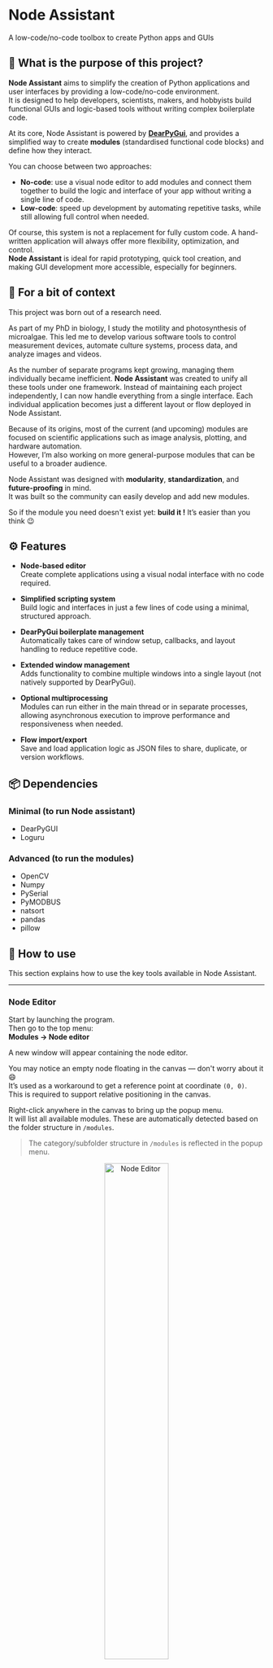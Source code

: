 # Node Assistant
A low-code/no-code toolbox to create Python apps and GUIs 

## 🎯 What is the purpose of this project?

**Node Assistant** aims to simplify the creation of Python applications and user interfaces by providing a low-code/no-code environment.  
It is designed to help developers, scientists, makers, and hobbyists build functional GUIs and logic-based tools without writing complex boilerplate code.

At its core, Node Assistant is powered by  [**DearPyGui**](https://github.com/hoffstadt/DearPyGui), and provides a simplified way to create **modules** (standardised functional code blocks) and define how they interact.

You can choose between two approaches:

- **No-code**: use a visual node editor to add modules and connect them together to build the logic and interface of your app without writing a single line of code.
- **Low-code**: speed up development by automating repetitive tasks, while still allowing full control when needed.

Of course, this system is not a replacement for fully custom code. A hand-written application will always offer more flexibility, optimization, and control.  
**Node Assistant** is ideal for rapid prototyping, quick tool creation, and making GUI development more accessible, especially for beginners.

## 🧬 For a bit of context
This project was born out of a research need.

As part of my PhD in biology, I study the motility and photosynthesis of microalgae. This led me to develop various software tools to control measurement devices, automate culture systems, process data, and analyze images and videos.

As the number of separate programs kept growing, managing them individually became inefficient. **Node Assistant** was created to unify all these tools under one framework. Instead of maintaining each project independently, I can now handle everything from a single interface. Each individual application becomes just a different layout or flow deployed in Node Assistant.

Because of its origins, most of the current (and upcoming) modules are focused on scientific applications such as image analysis, plotting, and hardware automation.  
However, I’m also working on more general-purpose modules that can be useful to a broader audience.

Node Assistant was designed with **modularity**, **standardization**, and **future-proofing** in mind.  
It was built so the community can easily develop and add new modules. 

So if the module you need doesn't exist yet: **build it !** It’s easier than you think 😉

## ⚙️ Features

- **Node-based editor**  
  Create complete applications using a visual nodal interface with no code required.

- **Simplified scripting system**  
  Build logic and interfaces in just a few lines of code using a minimal, structured approach.

- **DearPyGui boilerplate management**  
  Automatically takes care of window setup, callbacks, and layout handling to reduce repetitive code.

- **Extended window management**  
  Adds functionality to combine multiple windows into a single layout (not natively supported by DearPyGui).

- **Optional multiprocessing**  
  Modules can run either in the main thread or in separate processes, allowing asynchronous execution to improve performance and responsiveness when needed.

- **Flow import/export**  
  Save and load application logic as JSON files to share, duplicate, or version workflows.

## 📦 Dependencies

### Minimal (to run Node assistant)
- DearPyGUI
- Loguru

### Advanced (to run the modules)
- OpenCV
- Numpy
- PySerial
- PyMODBUS
- natsort
- pandas
- pillow

## 🚀 How to use

This section explains how to use the key tools available in Node Assistant.

---

### Node Editor

Start by launching the program.  
Then go to the top menu:  
**Modules → Node editor**

A new window will appear containing the node editor.

You may notice an empty node floating in the canvas — don't worry about it 😄  
It’s used as a workaround to get a reference point at coordinate `(0, 0)`.  
This is required to support relative positioning in the canvas.

Right-click anywhere in the canvas to bring up the popup menu.  
It will list all available modules. These are automatically detected based on the folder structure in `/modules`.

> The category/subfolder structure in `/modules` is reflected in the popup menu.

<p align="center">
  <img src="doc_ressources/node_editor.png" alt="Node Editor" width="50%">
</p>

Let’s build a minimal example to understand how modules interact.

Right-click in the canvas and add:
   - A Hello world module
   - A text viewer module

Now, connect the **output** of the button module to the **input** of the text viewer.

✅ Since both modules use the same `IOTypes.TEXT`, the connection will succeed.

if you click on the button in its window → `"Hello World"` will appear in the text viewer.

<p align="center">
  <img src="doc_ressources/hello_world.png" alt="Hello World Flow" width="50%">
</p>

> That’s it ! You’ve just built your first working flow!

--- 

Now that you've seen the basics, let’s try a slightly more advanced flow.  
The following flow sets up a **video analysis pipeline** for tracking microalgae:

<p align="center">
  <img src="doc_ressources/tracking_flow.png" alt="Tracking Flow" width="50%">
</p>

The internal code logic of each module isn't important for this demo, the goal is to show how easily a complete analysis chain can be built using individual building blocks.

Each module automatically opens its own DearPyGui window, allowing you to control the parameters of the corresponding algorithm:

<p align="center">
  <img src="doc_ressources/tracking.png" alt="Tracking Windows" width="50%">
</p>


This is great, but…  
When your flow starts growing, you end up with a lot of floating windows.
Even if modules like **Binarize**, **Detect contours**, and **Tracker** are separate components, they are often used together in the same pipeline.  
Wouldn't it be nice to control all parameters from **a single window**?

✅ That's exactly what the **Fusion Manager** is for!

###  🔥 Fusion manager

The Fusion Manager allows you to **visually merge multiple module windows** into a single DearPyGui window — while keeping their internal logic completely separated.  
This improves readability and helps you design cleaner user interfaces.

To try it:

1. Open **Modules → Fusion manager**
2. Click **Refresh** to list the current modules
3. Drag and drop one module onto another → they will be merged

<p align="center">
  <img src="doc_ressources/fusion_manager.png" alt="Fusion Manager" width="50%">
</p>

You can perform **multiple fusions** in a row:  
`A + B → AB`, then `AB + C → ABC`

And of course, you can **restore** any window to its original, standalone state.

<p align="center">
  <img src="doc_ressources/fusion.png" alt="Fused Interface" width="50%">
</p>
## 🔧How it works ?

### 🗂️ Project structure

The Node Assistant project is organized into several folders, each with a specific role:

- **`config/`**  
  Contains the `config.json` file, which defines various default settings and style parameters for the program, including the visual theme for DearPyGui.

- **`core/`**  
  Contains the core code that powers Node Assistant. These files are critical to the system and **should not be modified** when developing new modules.  
  (A detailed explanation of this folder will be provided later in the documentation.)

- **`layout/`**  
  Stores JSON layout files that define your application flows. Layouts are stored here by default for convenience, but you can import/export them from any path.  
  (Clipboard import/export is planned for future releases.)

- **`modules/`**  
  Contains all the functional modules used by the program.  
  Each module is placed in its own subfolder and **must be self-contained**, including all its dependencies and companion scripts.  
  While sharing code between modules is technically possible, it's **not recommended** — users may add or remove modules independently, and shared dependencies can lead to compatibility issues.

- **`resources/`**  
  Holds additional assets such as fonts, icons, and other graphical elements.

- **`template_and_doc/`**  
  Provides example scripts and templates to help you create your own modules quickly and consistently.

- **`test_files/`**  
  Contains data files used for testing and validating certain modules.  
  While test data can also be included within each module’s folder, this common folder makes it easier to access test files directly from Node Assistant’s file browser.

- **`tools/`**  
  Contains utility scripts that may be reused by multiple modules, in order to reduce code duplication.

## 🧠 Core system

The core of Node Assistant handles how modules are loaded, connected, executed, and how data flows between them at runtime.  
To ensure stability and consistency, several mechanisms have been implemented at the system level.

Below are the key elements of the core system.

---
### 🗔 Main Window

When the program starts, Node Assistant attaches a primary window to the DearPyGui viewport.

This main window includes:
- a basic menu bar with native DearPyGui debugging tools
- access to the node editor
- access to the fusion manager
- an option to export the current layout

You can customize this main window to add additional menus or tools.  
**Be careful**: this window is shared across all instances of the program and is **independent** from any layout or module defined in the JSON flow.

Modifying it affects the global interface, not the content of individual flows or modules.  
Use this space for general-purpose or global tools only.


### 🔌 Input/Output types

Since Node Assistant dynamically loads and connects modules during runtime, it's essential to ensure that connections between modules are valid.

To keep the system stable and avoid incompatible connections, each module explicitly declares : 

- **input types** : the types of data it can receive
- **output types** : the types of data it can produce

These types are defined in a central enumeration called `IOTypes`.  
Each type entry includes:
- a unique name (used for matching between nodes)
- the expected Python data structure
- a short description of what the type represents

This mechanism allows Node Assistant to check compatibility between connected modules:
- In the **node editor**, invalid connections (e.g., linking a NumPy frame to a text viewer) are automatically blocked.
- In the **low-code scripting system**, calling `moduleA.connect_to(moduleB)` will return `False` if the types are not compatible.

Below is a list of some available types:

| Type name          | Expected data     | Description                                                               |
|--------------------|-------------------|---------------------------------------------------------------------------|
| `TRIGGER`          | `str` or `None`   | Trigger signal without attached data                                      |
| `FILE_PATH`        | `str`             | Path to a file (e.g. image, video)                                        |
| `FOLDER_PATH`      | `str`             | Path to a directory                                                       |
| `FRAME`            | `np.ndarray`      | Image frame (typically a NumPy array)                                     |
| `CMD_DICT`         | `dict`            | Dictionary representing a command                                         |
| `CMD_LIST`         | `list`            | List of commands                                                          |
| ... | ... | ... | 

> Developers are free to define new types if needed. Just make sure both connected modules use the same name for compatibility.

### 🧱 WindowBase and ProcessingBase

Most modules only require a small amount of user-defined code.  
The rest relies on a minimal set of standardized base classes that handle common behavior and ensure consistency across modules.

These base classes are:

- **`WindowBase`**  
  Provides the foundation for creating a standard DearPyGui window.  
  It handles window creation, layout integration, registration in the flow system, and connection logic (inputs/outputs).

- **`ProcessingBase`**  
  Designed for modules that run asynchronously in a separate process.  
  It manages the creation and destruction of the process, and handles data exchange between the main application and the worker process using `multiprocessing.Queue`.

All modules that need a UI or asynchronous processing inherit from one of these base classes.  
By relying on them, you avoid boilerplate code and ensure compatibility with the flow editor and runtime system.

> ⚠️ Modifying these base classes will affect **all modules** that depend on them. Only advanced users should do so, and with caution.


### 🧩 how to create your own module

Each module in Node Assistant is self-contained and typically built around a Python class that inherits from `WindowBase`.

Below is a basic example of a module called `Template_win` that you can copy and modify.  

```python
import dearpygui.dearpygui as dpg
from core.window_base import WindowBase
from core.input_ouput_types import IOTypes

class Template_win(WindowBase):
	def __init__(self,
				label="Template",
				win_width=300,
				win_height=200,
				pos=(10, 10),
				uuid=None,
				outputs=None,
				visible=True,
				default_number=10): 
		super().__init__(label=label, pos=pos, win_width=win_width, win_height=win_height, uuid=uuid, outputs=outputs, visible=visible)

		self._persistent_fields = ["label","default_number"]
		self.accepted_input_types = [IOTypes.TEXT]
		self.outputs = {
			"TEXT": IOTypes.TEXT,
			"NUMBER": IOTypes.NUMBER
		}
		self.connections = {k: [] for k in self.outputs}

		self.text_tag = f"template_text_{self.UUID}"
		self.number_tag = f"template_number_{self.UUID}"

		self.default_number = default_number

		with dpg.window(label=self.label,
						width=self.win_width,
						height=self.win_height,
						pos=self.pos,
						tag=self.winID,
						show=self.visible):

			dpg.add_button(label="Hello world", callback=self.trigger_cb)
			dpg.add_input_int(tag=self.number_tag,default_value=self.default_number, callback=lambda sender, value: setattr(self, "default_number", value))

	def input_cb(self, *args, **kwargs):
		print(f"{self.winID} received input: args={args}, kwargs={kwargs}")

	def trigger_cb(self, *args, **kwargs):
		for idx, output_key in enumerate(self.outputs):
			connected_modules = self.connections.get(output_key, [])
			for module in connected_modules:
				if idx == 0:
					module.input_cb("Hello World")
				if idx == 1:
					module.input_cb(self.default_number)

EXPORTED_CLASS = Template_win
```

At the end of every module file, you must define:

```python
EXPORTED_CLASS = YourModuleClass
```
This variable is **mandatory**. It tells Node Assistant which class to load when the module is imported.

The module registry system uses `EXPORTED_CLASS` to:
- detect and list available modules automatically
- display them in the Node Editor
- allow dynamic instantiation at runtime via `get_available_modules()`

If this variable is missing or incorrectly defined, your module **won’t be detected** and **won’t appear** in the UI.

### How it works

Each instance of this module creates a **new DearPyGui window**, using a unique UUID to avoid ID conflicts and **multiple instances can coexist** independently. Each manages its own connections via `self.connections`.

On creation, you can configure:
  - `label`: window title
  - `win_width`, `win_height`: window size
  - `pos`: position in the viewport
  - `visible`: whether the window starts visible
  - `custom` : custom parameters

--- 

```python
self._persistent_fields = ["label", "default_number"]
```

This line defines which internal variables should be **saved when the layout is exported**.  
In this case, if the user changes the input value from `10` to `15`, the internal variable `self.default_number` is updated, and this value is preserved in the layout file.

Example of the resulting export:

```json
{
    "windows": [
        {
            "module": "serial.module_template",
            "class_name": "Template_win",
            "uuid": "122",
            "pos": [100, 100],
            "size": [300, 200],
            "visible": true,
            "params": {
                "label": "Template",
                "default_number": 15
            }
        }
    ],
    "connections": []
}
```

When this layout is imported again, `default_number` will be restored to `15` rather than the initial default `10`.


This mechanism allows modules to store user-configurable values (like thresholds, file paths, labels, etc.).

> ✅ Use `_persistent_fields` to define what makes your module's state meaningful across sessions.

---

```python
self.accepted_input_types = [IOTypes.TEXT]
self.outputs = {
    "TEXT": IOTypes.TEXT,
    "NUMBER": IOTypes.NUMBER
}
```

This section defines the **types of data the module can receive and emit**.

- `self.accepted_input_types` is a list of accepted input types, using `IOTypes`.  
- `self.outputs` is a dictionary where each key becomes a **named output** in the Node Editor. The value must be a single `IOTypes` entry (only one type per output).

These type declarations are **required** for connection checking and compatibility between modules.  
If the `IOTypes` entry you need does not exist yet, you must add it to the central type registry in `core/input_ouput_types.py`.

---


```python
self.text_tag = f"template_text_{self.UUID}"
self.number_tag = f"template_number_{self.UUID}"

self.default_number = default_number
```

You can define **custom variables** to support your module’s logic or interface.  
For example, `default_number` is used to store the state of a numeric input.

To simplify debugging and item tracking in DearPyGui’s item registry, it is recommended to **manually define a unique tag** for each UI element (e.g. buttons, inputs, text fields).  
This avoids relying on DPG’s autogenerated internal IDs.

> ⚠️ Always include `self.UUID` in your tag strings to ensure **uniqueness**.  
Two UI items **cannot** share the same tag, even across different modules.

---
```python
with dpg.window(label=self.label,
                width=self.win_width,
                height=self.win_height,
                pos=self.pos,
                tag=self.winID,
                show=self.visible):

    dpg.add_button(label="Hello world", callback=self.trigger_cb)
    dpg.add_input_int(tag=self.number_tag,
                      default_value=self.default_number,
                      callback=lambda sender, value: setattr(self, "default_number", value))
```

This block defines the layout of the module’s user interface using **DearPyGui**.  
Here, a button and an integer input are added inside a window created by `dpg.window`.

> For more advanced UI features, refer to the [DearPyGui documentation](https://github.com/hoffstadt/DearPyGui).

**Note:** A module does **not** need to create a DearPyGui window to function.

Modules without a window (e.g. background processors or invisible controllers) will still be **fully visible and usable** inside the Node Editor.  
They just won’t display anything in the DearPyGui viewport.

---

```python
def input_cb(self, *args, **kwargs):
    print(f"{self.winID} received input: args={args}, kwargs={kwargs}")
```

The `input_cb()` method is called **automatically** when another module (connected upstream) sends data to this one.

This is where you implement the **core logic** of your module — for example:
- extracting values from `args` or `kwargs`
- updating internal state
- triggering new outputs or refreshing the UI

Each call to `input_cb()` corresponds to an event coming from a connected output of another module.

---

```python
def trigger_cb(self, *args, **kwargs):
    for idx, output_key in enumerate(self.outputs):
        connected_modules = self.connections.get(output_key, [])
        for module in connected_modules:
            if idx == 0:
                module.input_cb("Hello World")
            if idx == 1:
                module.input_cb(self.default_number)
```

When this function is triggered (e.g. by a button), the module loops through its outputs.

- `idx` corresponds to the output index  
  In this example: `0` → `"TEXT"`, `1` → `"NUMBER"`
- `connected_modules` is the list of modules connected to that output

For each connected module, `input_cb()` is called and data is sent.

In this case:
- The `"TEXT"` output sends `"Hello World"`
- The `"NUMBER"` output sends the current value of `self.default_number`

> This is how modules communicate and send data to each other in Node Assistant.

### 🧩 How to create your own multiprocessing module

Multiprocessing modules in Node Assistant follow the same general structure as regular modules based on `WindowBase`, but with one key difference: they integrate a **processor** object that inherits from `ProcessingBase`.

This processor runs in a separate subprocess and exposes useful methods:

- `start()` / `stop()` – starts or stops the background process  
- `submit(data)` – sends data to the process via a queue  
- `is_ready()` – tells if the process is ready to receive data  
- `get()` – retrieves the latest result (if available)  
- `update_params(...)` – updates processing parameters live

---

#### 🧪 Example use case: adaptive thresholding

Let’s say you want to build a module that applies **adaptive binarization** to images using OpenCV.  
Since this can be a heavy operation, it makes sense to run it asynchronously in a subprocess, without blocking the main UI.

We want the module to:
- receive image frames (`IOTypes.FRAME`) as input
- return the original frame and the computed binary mask
- allow real-time updates to the processing parameters (`block_size`, `bin_thresh`)

---
Here is the module code:

```python
import dearpygui.dearpygui as dpg
from core.window_base import WindowBase
from core.input_ouput_types import IOTypes
import numpy as np
import threading
from modules.demo.binarise_frame import Binarize_Frame

class Binarize_demo_win(WindowBase):
    def __init__(self, label="Binarize", win_width=300, win_height=200, pos=(10, 10), uuid=None, outputs=None, visible=True):
        if outputs is None:
            outputs = []

        super().__init__(label=label, pos=pos, win_width=win_width, win_height=win_height, uuid=uuid, outputs=outputs, visible=visible)

        self._persistent_fields = ["label"]
        self.accepted_input_types = [IOTypes.FRAME]
        self.outputs = {
            "Frame": IOTypes.FRAME,
            "Mask": IOTypes.MASK
        }
        self.connections = {k: [] for k in self.outputs}

        self.processor = Binarize_Frame(
            params={
                "block_size": 25,
                "bin_thresh": 15
            },
            buffer_size=1,
            drop_policy="drop_new"
        )
        self.processor.start()

        self.block_size_tag = f"binarize_block_size_{self.UUID}"
        self.bin_thresh_tag = f"binarize_bin_thresh_{self.UUID}"

        self._monitor_thread = threading.Thread(target=self._monitor_loop, daemon=True)
        self._monitor_thread_running = True
        self._monitor_thread.start()

        with dpg.window(label=self.label, width=self.win_width, height=self.win_height,
                        pos=self.pos, tag=self.winID, show=self.visible):

            dpg.add_drag_int(label="Block size", default_value=25, min_value=3, max_value=51,
                             callback=self._update_param_cb, tag=self.block_size_tag)
            dpg.add_drag_int(label="Bin thresh", default_value=15, min_value=0, max_value=50,
                             callback=self._update_param_cb, tag=self.bin_thresh_tag)

    def _update_param_cb(self, sender, app_data):
        block_size = dpg.get_value(self.block_size_tag)
        if block_size % 2 == 0:
            block_size += 1
            dpg.set_value(self.block_size_tag, block_size)

        params = {
            "block_size": dpg.get_value(self.block_size_tag),
            "bin_thresh": dpg.get_value(self.bin_thresh_tag),
        }
        self.processor.update_params(**params)

    def on_close(self):
        self._monitor_thread_running = False
        if self._monitor_thread.is_alive():
            self._monitor_thread.join()
        self.processor.stop()

    def is_ready(self):
        return self.processor.is_ready()

    def input_cb(self, *args, **kwargs):
        frame = kwargs.get("data") if "data" in kwargs else (args[0] if args else None)
        if frame is None or not isinstance(frame, np.ndarray):
            return False
        return self.processor.submit(frame)

    def _monitor_loop(self):
        while self._monitor_thread_running:
            result = self.processor.get()
            if result is not None:
                for idx, output_key in enumerate(self.outputs):
                    connected_modules = self.connections.get(output_key, [])
                    for module in connected_modules:
                        if idx == 0:
                            module.input_cb(data=result[0], data_type=IOTypes.FRAME)
                        elif idx == 1:
                            module.input_cb(data=result[1], data_type=IOTypes.MASK)

EXPORTED_CLASS = Binarize_demo_win
```

In addition to the `self.processor`, we also launch a **monitor thread** (`_monitor_thread`) that continuously checks for results.

Whenever a new result is ready, it triggers the output to connected modules.  
This is what allows the module to act **asynchronously** and **automatically** forward new data.

---
Here is the processor class used by the module:

```python
import numpy as np
import cv2
from typing import Any, Dict, Optional
from core.processing_base import ProcessingBase

class Binarize_Frame(ProcessingBase):
    def __init__(
        self,
        params: Optional[Dict[str, Any]] = None,
        *,
        buffer_size: int = 10,
        drop_policy: str = 'drop_new',
        daemon: bool = True,
        logger=None
    ) -> None:

        super().__init__(
            params=params,
            buffer_size=buffer_size,
            drop_policy=drop_policy,
            daemon=daemon,
            logger=logger
        )

    def _process_data(self, frame: Any, p: Dict[str, Any]) -> Any:
        return self._binarize_frame(frame, p)

    def _binarize_frame(self, frame: np.ndarray, p: Dict[str, Any]) -> tuple[np.ndarray, np.ndarray]:
        block_size = int(p.get('block_size', 25))
        bin_thresh = int(p.get('bin_thresh', 15))

        if isinstance(frame, np.ndarray) and len(frame.shape) == 3 and frame.shape[2] == 3:
            mask = cv2.cvtColor(frame, cv2.COLOR_BGR2GRAY)
        else:
            mask = frame.copy()

        mask = cv2.adaptiveThreshold(
            mask, 255,
            cv2.ADAPTIVE_THRESH_GAUSSIAN_C,
            cv2.THRESH_BINARY_INV,
            block_size, bin_thresh
        )

        return frame, mask
```

---

- The `processor` runs in a separate process to keep the UI responsive.
- The `input_cb()` simply submits data to the processor.
- The `monitor_thread` continuously checks for new results and triggers downstream modules when ready.
- Parameters can be updated in real-time using `update_params()`.


##### **Buffer size and drop policy**

The `buffer_size` and `drop_policy` parameters define how the processor handles incoming data and how it behaves under load. This is important to adapt to different use cases.

- **Real-time stream (e.g. webcam feed, live display)**  
  In this case, we want to process only the **most recent frame** and skip older ones if needed.  
  Set:
  - `buffer_size = 1`
  - `drop_policy = "drop_new"`

  This way, if the processor is still busy with the previous frame, the new one is ignored. As soon as it's ready, the next submitted frame will be the latest available.

- **Batch processing (e.g. full video file, offline dataset)**  
  Here, we want to process **every single frame** without skipping.  
  Set:
  - `drop_policy = "block"` (waits until there's room in the queue)
  - Increase `buffer_size` to allow accumulating more frames

  The processor will queue incoming frames and process them in order. The sender will be blocked if the queue is full.

> ⚠️ Choosing the right strategy is important depending on whether **responsiveness** or **completeness** is the priority.
